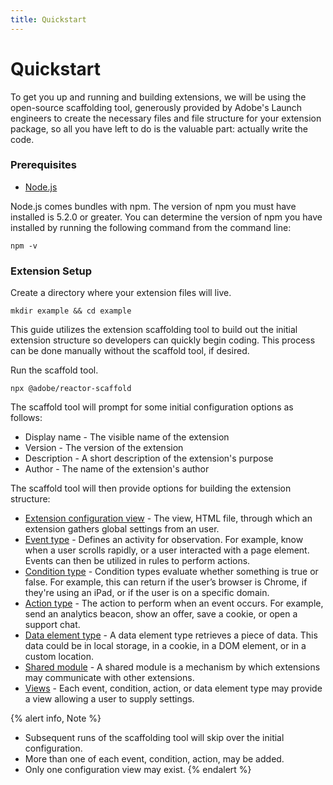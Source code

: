 ```yaml
---
title: Quickstart
---
```


# Quickstart

To get you up and running and building extensions, we will be using the open-source scaffolding tool, generously provided by Adobe's Launch engineers to create the necessary files and file structure for your extension package, so all you have left to do is the valuable part: actually write the code.

### Prerequisites

- [Node.js](https://nodejs.org/en/download/)

Node.js comes bundles with npm. The version of npm you must have installed is 5.2.0 or greater. You can determine the version of npm you have installed by running the following command from the command line:

```
npm -v
```

### Extension Setup

Create a directory where your extension files will live.

```
mkdir example && cd example
```

This guide utilizes the extension scaffolding tool to build out the initial extension structure so developers can quickly begin coding. This process can be done manually without the scaffold tool, if desired.

Run the scaffold tool.

```
npx @adobe/reactor-scaffold
```

The scaffold tool will prompt for some initial configuration options as follows:

* Display name - The visible name of the extension
* Version - The version of the extension
* Description - A short description of the extension's purpose
* Author - The name of the extension's author

The scaffold tool will then provide options for building the extension structure:

* [Extension configuration view](/extensions/reference/extension-configuration) - The view, HTML file, through which an extension gathers global settings from an user.
* [Event type](/extensions/reference/event-types) - Defines an activity for observation. For example, know when a user scrolls rapidly, or a user interacted with a page element. Events can then be utilized in rules to perform actions.
* [Condition type](/extensions/reference/condition-types) - Condition types evaluate whether something is true or false.
For example, this can return if the user’s browser is Chrome, if they're using an iPad, or if the user is on a specific domain.
* [Action type](/extensions/reference/action-types) - The action to perform when an event occurs. For example, send an analytics beacon, show an offer, save a cookie, or open a support chat.
* [Data element type](/extensions/reference/data-element-types) - A data element type retrieves a piece of data. This data could be in local storage, in a cookie, in a DOM element, or in a custom location.
* [Shared module](/extensions/reference/shared-modules) - A shared module is a mechanism by which extensions may communicate with other extensions.
* [Views](/extensions/reference/views) - Each event, condition, action, or data element type may provide a view allowing a user to supply settings.

{% alert info, Note %}
 - Subsequent runs of the scaffolding tool will skip over the initial configuration.
 - More than one of each event, condition, action, may be added.
 - Only one configuration view may exist.
{% endalert %}
